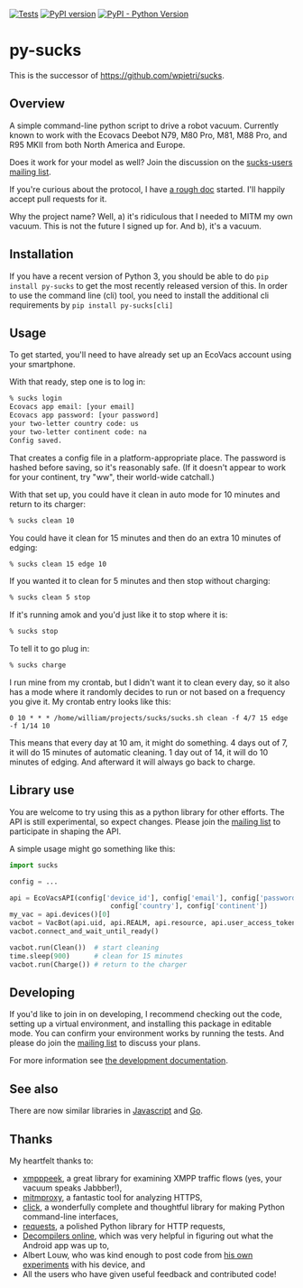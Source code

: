 [![Tests](https://github.com/mib1185/py-sucks/actions/workflows/tests.yaml/badge.svg)](https://github.com/mib1185/py-sucks/actions/workflows/tests.yaml)
[![PyPI version](https://badge.fury.io/py/py-sucks.svg)](https://pypi.org/project/py-sucks)
[![PyPI - Python Version](https://img.shields.io/pypi/pyversions/py-sucks)](https://pypi.org/project/py-sucks)

# py-sucks

This is the successor of <https://github.com/wpietri/sucks>.

## Overview

A simple command-line python script to drive a robot vacuum. Currently
known to work with the Ecovacs Deebot N79, M80 Pro, M81, M88
Pro, and R95 MKII from both North America and Europe.

Does it work for your model as well? Join the discussion on the
[sucks-users mailing
list](https://groups.google.com/forum/#!forum/sucks-users).

If you're curious about the protocol, I have [a rough doc](http://github.com/mib1185/py-sucks/blob/master/protocol.md)
started. I'll happily accept pull requests for it.

Why the project name? Well, a) it's ridiculous that I needed to MITM
my own vacuum.  This is not the future I signed up for. And b),
it's a vacuum.

## Installation

If you have a recent version of Python 3, you should be able to
do `pip install py-sucks` to get the most recently released version of
this. In order to use the command line (cli) tool, you need to install
the additional cli requirements by `pip install py-sucks[cli]`

## Usage

To get started, you'll need to have already set up an EcoVacs account
using your smartphone.

With that ready, step one is to log in:

```bash
% sucks login
Ecovacs app email: [your email]
Ecovacs app password: [your password]
your two-letter country code: us
your two-letter continent code: na
Config saved.
```

That creates a config file in a platform-appropriate place. The password
is hashed before saving, so it's reasonably safe. (If it doesn't appear
to work for your continent, try "ww", their world-wide catchall.)

With that set up, you could have it clean in auto mode for 10 minutes
and return to its charger:

```bash
% sucks clean 10
```

You could have it clean for 15 minutes and then do an extra 10 minutes
of edging:

```bash
% sucks clean 15 edge 10
```

If you wanted it to clean for 5 minutes and then stop without charging:

```bash
% sucks clean 5 stop
```

If it's running amok and you'd just like it to stop where it is:

```bash
% sucks stop
```

To tell it to go plug in:

```bash
% sucks charge
```

I run mine from my crontab, but I didn't want it to clean every day,
so it also has a mode where it randomly decides to run or not based on
a frequency you give it. My crontab entry looks like this:

```plaintext
0 10 * * * /home/william/projects/sucks/sucks.sh clean -f 4/7 15 edge -f 1/14 10
```

This means that every day at 10 am, it might do something. 4 days out
of 7, it will do 15 minutes of automatic cleaning. 1 day out of 14,
it will do 10 minutes of edging. And afterward it will always go back to
charge.

## Library use

You are welcome to try using this as a python library for other efforts. The
API is still experimental, so expect changes. Please join the [mailing
list](https://groups.google.com/forum/#!forum/sucks-users) to participate in
shaping the API.

A simple usage might go something like this:

```python
import sucks

config = ...

api = EcoVacsAPI(config['device_id'], config['email'], config['password_hash'],
                         config['country'], config['continent'])
my_vac = api.devices()[0]
vacbot = VacBot(api.uid, api.REALM, api.resource, api.user_access_token, my_vac, config['continent'])
vacbot.connect_and_wait_until_ready()

vacbot.run(Clean())  # start cleaning
time.sleep(900)      # clean for 15 minutes
vacbot.run(Charge()) # return to the charger
```

## Developing

If you'd like to join in on developing, I recommend checking out the code,
setting up a virtual environment, and installing this package in editable
mode. You can confirm your environment works by running the tests. And please
do join the [mailing list](https://groups.google.com/forum/#!forum/sucks-users)
to discuss your plans.

For more information see [the development documentation](developing.md).

## See also

There are now similar libraries in [Javascript](https://github.com/joostth/sucks.js)
and [Go](https://github.com/skburgart/go-vacbot).

## Thanks

My heartfelt thanks to:

* [xmpppeek](https://www.beneaththewaves.net/Software/XMPPPeek.html), a great library for examining XMPP traffic flows (yes, your vacuum speaks Jabbber!),
* [mitmproxy](https://mitmproxy.org/), a fantastic tool for analyzing HTTPS,
* [click](http://click.pocoo.org/), a wonderfully complete and thoughtful library for making Python command-line interfaces,
* [requests](http://docs.python-requests.org/en/master/), a polished Python library for HTTP requests,
* [Decompilers online](http://www.javadecompilers.com/apk), which was very helpful in figuring out what the Android app was up to,
* Albert Louw, who was kind enough to post code from [his own experiments](https://community.smartthings.com/t/ecovacs-deebot-n79/93410/33) with his device, and
* All the users who have given useful feedback and contributed code!
